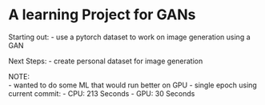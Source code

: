 # A learning Project for GANs

Starting out:
    - use a pytorch dataset to work on image generation using a GAN
    
Next Steps:
    - create personal dataset for image generation


NOTE:   
    - wanted to do some ML that would run better on GPU 
    - single epoch using current commit:
        - CPU: 213 Seconds
        - GPU: 30 Seconds